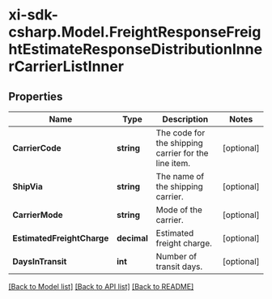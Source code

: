 # xi-sdk-csharp.Model.FreightResponseFreightEstimateResponseDistributionInnerCarrierListInner

## Properties

Name | Type | Description | Notes
------------ | ------------- | ------------- | -------------
**CarrierCode** | **string** | The code for the shipping carrier for the line item. | [optional] 
**ShipVia** | **string** | The name of the shipping carrier. | [optional] 
**CarrierMode** | **string** | Mode of the carrier. | [optional] 
**EstimatedFreightCharge** | **decimal** | Estimated freight charge. | [optional] 
**DaysInTransit** | **int** | Number of transit days. | [optional] 

[[Back to Model list]](../README.md#documentation-for-models) [[Back to API list]](../README.md#documentation-for-api-endpoints) [[Back to README]](../README.md)

